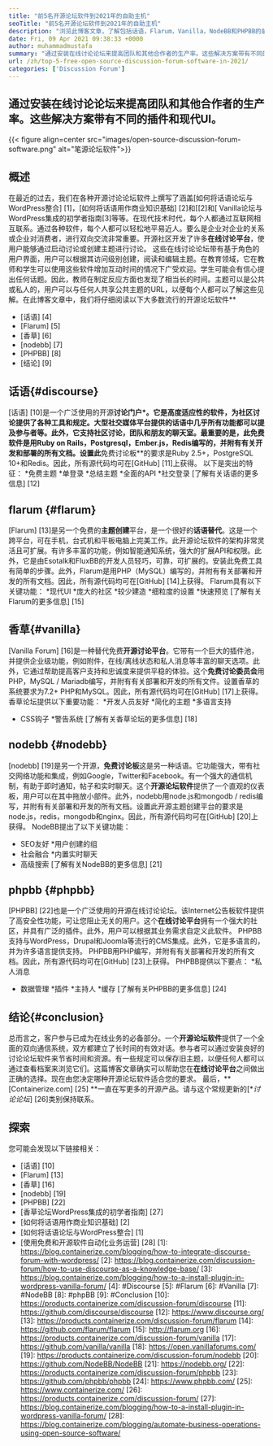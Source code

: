 ```yaml
---
title: "前5名开源论坛软件到2021年的自助主机" 
seoTitle: "前5名开源论坛软件到2021年的自助主机" 
description: "浏览此博客文章，了解包括话语，Flarum，Vanilla，NodeBB和PHPBB的前5个免费开源论坛软件。" 
date: Fri, 09 Apr 2021 09:38:33 +0000
author: muhammadmustafa
summary: "通过安装在线讨论论坛来提高团队和其他合作者的生产率。这些解决方案带有不同的插件和现代UI。" 
url: /zh/top-5-free-open-source-discussion-forum-software-in-2021/
categories: ['Discussion Forum']
---
```


## 通过安装在线讨论论坛来提高团队和其他合作者的生产率。这些解决方案带有不同的插件和现代UI。

{{< figure align=center src="images/open-source-discussion-forum-software.png" alt="笔源论坛软件">}}


## **概述**
在最近的过去，我们在各种开源讨论论坛软件上撰写了涵盖[如何将话语论坛与WordPress整合] [1]，[如何将话语用作商业知识基础] [2]和[[2]和[ Vanilla论坛与WordPress集成的初学者指南[3]等等。在现代技术时代，每个人都通过互联网相互联系。通过各种软件，每个人都可以轻松地平易近人。要么是企业对企业的关系或企业对消费者，进行双向交流非常重要。开源社区开发了许多**在线讨论平台**，使用户能够通过启动讨论或创建主题进行讨论。
这些在线讨论论坛带有基于角色的用户界面，用户可以根据其访问级别创建，阅读和编​​辑主题。在教育领域，它在教师和学生可以使用这些软件增加互动时间的情况下广受欢迎。学生可能会有信心提出任何话题。因此，教师在制定反应方面也发现了相当长的时间。主题可以是公共或私人的，用户可以与任何人共享公共主题的URL，以便每个人都可以了解这些见解。在此博客文章中，我们将仔细阅读以下大多数流行的开源论坛软件**
  * [话语] [4]
  * [Flarum] [5]
  * [香草] [6]
  * [nodebb] [7]
  * [PHPBB] [8]
  * [结论] [9]

## 话语{#discourse}
[话语] [10]是一个广泛使用的开源**讨论门户​​*。它是高度适应性的软件，为社区讨论提供了各种工具和规定。大型社交媒体平台提供的话语中几乎所有功能都可以提及参与者等。此外，它支持社区讨论，团队和朋友的聊天室。最重要的是，此免费软件是用Ruby on Rails，Postgresql，Ember.js，Redis编写的，并附有有关开发和部署的所有文档。设置此**免费讨论板**的要求是Ruby 2.5+，PostgreSQL 10+和Redis。因此，所有源代码均可在[GitHub] [11]上获得。
以下是突出的特征：
  *免费主题
  *单登录
  *总结主题
  *全面的API
  *社交登录
[了解有关话语的更多信息] [12]

## flarum {#flarum}
[Flarum] [13]是另一个免费的**主题创建**平台，是一个很好的**话语替代**。这是一个跨平台，可在手机，台式机和平板电脑上完美工作。此开源论坛软件的架构非常灵活且可扩展。有许多丰富的功能，例如智能通知系统，强大的扩展API和权限。此外，它是由Esotalk和FluxBB的开发人员轻巧，可靠，可扩展的。安装此免费工具有简单的步骤。此外，Flarum是用PHP（MySQL）编写的，并附有有关部署和开发的所有文档。因此，所有源代码均可在[GitHub] [14]上获得。
Flarum具有以下关键功能：
  *现代UI
  *庞大的社区
  *较少建造
  *细粒度的设置
  *快速预览
[了解有关Flarum的更多信息] [15]

## 香草{#vanilla}
[Vanilla Forum] [16]是一种替代免费**开源讨论平台**。它带有一个巨大的插件池，并提供企业级功能，例如附件，在线/离线状态和私人消息等丰富的聊天选项。此外，它通过帮助提高客户支持和忠诚度来提供平稳的体验。这个**免费讨论委员会**用PHP，MySQL / Mariadb编写，并附有有关部署和开发的所有文件。设置香草的系统要求为7.2+ PHP和MySQL。因此，所有源代码均可在[GitHub] [17]上获得。
香草论坛提供以下重要功能：
  *开发人员友好
  *简化的主题
  *多语言支持
  * CSS钩子
  *警告系统
[了解有关香草论坛的更多信息] [18]

## nodebb {#nodebb}
[nodebb] [19]是另一个开源，**免费讨论板**这是另一种话语。它功能强大，带有社交网络功能和集成，例如Google，Twitter和Facebook。有一个强大的通信机制，有助于即时通知，帖子和实时聊天。这个**开源论坛软件**提供了一个直观的仪表板，用户可以在其中拖放小部件。此外，nodebb用node.js和mongodb / redis编写，并附有有关部署和开发的所有文档。设置此开源主题创建平台的要求是node.js，redis，mongodb和nginx。因此，所有源代码均可在[GitHub] [20]上获得。
NodeBB提出了以下关键功能：
  * SEO友好
  *用户创建的组
  * 社会融合
  *内置实时聊天
  * 高级搜索
[了解有关NodeBB的更多信息] [21]

## phpbb {#phpbb}
[PHPBB] [22]也是一个广泛使用的开源在线讨论论坛。该Internet公告板软件提供了高安全性功能，可让您阻止无关的用户。这个**在线讨论平台**拥有一个强大的社区，并具有广泛的插件。此外，用户可以根据其业务需求自定义此软件。 PHPBB支持与WordPress，Drupal和Joomla等流行的CMS集成。此外，它是多语言的，并为许多语言提供支持。 PHPBB用PHP编写，并附有有关部署和开发的所有文档。因此，所有源代码均可在[GitHub] [23]上获得。
PHPBB提供以下要点：
  *私人消息
  * 数据管理
  *插件
  *主持人
  *缓存
[了解有关PHPBB的更多信息] [24]

## 结论{#conclusion}
总而言之，客户参与已成为在线业务的必备部分。一个**开源论坛软件**提供了一个全面的双向通信系统，双方都建立了长时间的有效对话。参与者可以通过安装良好的讨论论坛软件来节省时间和资源。有一些规定可以保存旧主题，以便任何人都可以通过查看档案来浏览它们。这篇博客文章确实可以帮助您在**在线讨论平台**之间做出正确的选择。现在由您决定哪种开源论坛软件适合您的要求。
最后，** [Containerize.com] [25] **一直在写更多的开源产品。请与这个常规更新的[**讨论论坛*] [26]类别保持联系。

## 探索
您可能会发现以下链接相关：
  * [话语] [10]
  * [Flarum] [13]
  * [香草] [16]
  * [nodebb] [19]
  * [PHPBB] [22]
  * [香草论坛WordPress集成的初学者指南] [27]
  * [如何将话语用作商业知识基础] [2]
  * [如何将话语论坛与WordPress整合] [1]
  * [使用免费和开源软件自动化业务运营] [28]
[1]: https://blog.containerize.com/blogging/how-to-integrate-discourse-forum-with-wordpress/
[2]: https://blog.containerize.com/discussion-forum/how-to-use-discourse-as-a-knowledge-base/
[3]: https://blog.containerize.com/blogging/how-to-a-install-plugin-in-wordpress-vanilla-forum/
[4]: #Discourse
[5]: #Flarum
[6]: #Vanilla
[7]: #NodeBB
[8]: #phpBB
[9]: #Conclusion
[10]: https://products.containerize.com/discussion-forum/discourse
[11]: https://github.com/discourse/discourse
[12]: https://www.discourse.org/
[13]: https://products.containerize.com/discussion-forum/flarum
[14]: https://github.com/flarum/flarum
[15]: http://flarum.org
[16]: https://products.containerize.com/discussion-forum/vanilla
[17]: https://github.com/vanilla/vanilla
[18]: https://open.vanillaforums.com/
[19]: https://products.containerize.com/discussion-forum/nodebb
[20]: https://github.com/NodeBB/NodeBB
[21]: https://nodebb.org/
[22]: https://products.containerize.com/discussion-forum/phpbb
[23]: https://github.com/phpbb/phpbb
[24]: https://www.phpbb.com/
[25]: https://www.containerize.com/
[26]: https://products.containerize.com/discussion-forum/
[27]: https://blog.containerize.com/blogging/how-to-a-install-plugin-in-wordpress-vanilla-forum/
[28]: https://blog.containerize.com/blogging/automate-business-operations-using-open-source-software/

